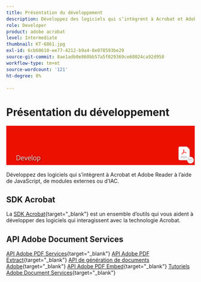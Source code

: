 ```yaml
---
title: Présentation du développement
description: Développez des logiciels qui s’intègrent à Acrobat et Adobe Reader à l’aide de JavaScript, de modules externes ou d’IAC
role: Developer
product: adobe acrobat
level: Intermediate
thumbnail: KT-6861.jpg
exl-id: 6cb60610-ee77-4212-b9a4-8e078593be29
source-git-commit: 8ae1adb0e860bb57a5f029369ce68024ca92d958
workflow-type: tm+mt
source-wordcount: '121'
ht-degree: 0%

---
```


# Présentation du développement

![Image de développement Acrobat](../assets/Hero-Develop.png)

Développez des logiciels qui s’intègrent à Acrobat et Adobe Reader à l’aide de JavaScript, de modules externes ou d’IAC.

## SDK Acrobat

La [SDK Acrobat](https://opensource.adobe.com/dc-acrobat-sdk-docs/acrobatsdk/){target=&quot;_blank&quot;} est un ensemble d’outils qui vous aident à développer des logiciels qui interagissent avec la technologie Acrobat.

## API Adobe Document Services

[API Adobe PDF Services](https://developer.adobe.com/document-services/apis/pdf-services/){target=&quot;_blank&quot;}
[API Adobe PDF Extract](https://developer.adobe.com/document-services/apis/pdf-extract/){target=&quot;_blank&quot;}
[API de génération de documents Adobe](https://developer.adobe.com/document-services/apis/doc-generation/){target=&quot;_blank&quot;}
[API Adobe PDF Embed](https://developer.adobe.com/document-services/apis/pdf-embed/){target=&quot;_blank&quot;}
[Tutoriels Adobe Document Services](https://experienceleague.adobe.com/docs/document-services/tutorials/overview.html){target=&quot;_blank&quot;}
